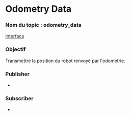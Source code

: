 ﻿# Odometry Data

### Nom du topic : **odometry_data**
[Interface](OdometryData-Message-Interface.md)

### Objectif
Transmettre la position du robot renvoyé par l'odométrie.

### Publisher
- [](Odometry-Logic-Processor-Node.md)

### Subscriber
-

